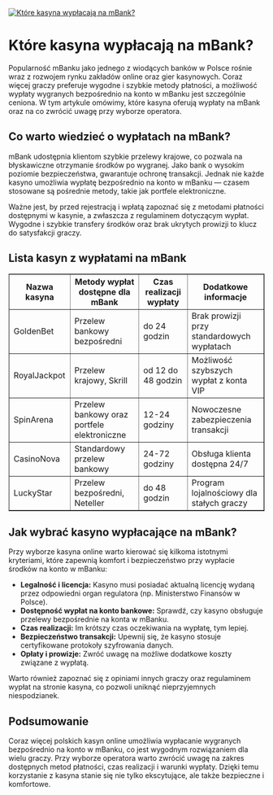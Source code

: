 [![Które kasyna wypłacają na mBank?](https://123-caf.pages.dev/gitsignup.png)](https://vrmoo.ru/Bt82HjjY)

<h1>Które kasyna wypłacają na mBank?</h1> <p>Popularność mBanku jako jednego z wiodących banków w Polsce rośnie wraz z rozwojem rynku zakładów online oraz gier kasynowych. Coraz więcej graczy preferuje wygodne i szybkie metody płatności, a możliwość wypłaty wygranych bezpośrednio na konto w mBanku jest szczególnie ceniona. W tym artykule omówimy, które kasyna oferują wypłaty na mBank oraz na co zwrócić uwagę przy wyborze operatora.</p>  <h2>Co warto wiedzieć o wypłatach na mBank?</h2> <p>mBank udostępnia klientom szybkie przelewy krajowe, co pozwala na błyskawiczne otrzymanie środków po wygranej. Jako bank o wysokim poziomie bezpieczeństwa, gwarantuje ochronę transakcji. Jednak nie każde kasyno umożliwia wypłatę bezpośrednio na konto w mBanku — czasem stosowane są pośrednie metody, takie jak portfele elektroniczne.</p>  <p>Ważne jest, by przed rejestracją i wpłatą zapoznać się z metodami płatności dostępnymi w kasynie, a zwłaszcza z regulaminem dotyczącym wypłat. Wygodne i szybkie transfery środków oraz brak ukrytych prowizji to klucz do satysfakcji graczy.</p>  <h2>Lista kasyn z wypłatami na mBank</h2> <table border="1" cellpadding="8" cellspacing="0" style="border-collapse: collapse; width:100%;">   <thead>     <tr>       <th>Nazwa kasyna</th>       <th>Metody wypłat dostępne dla mBank</th>       <th>Czas realizacji wypłaty</th>       <th>Dodatkowe informacje</th>     </tr>   </thead>   <tbody>     <tr>       <td>GoldenBet</td>       <td>Przelew bankowy bezpośredni</td>       <td>do 24 godzin</td>       <td>Brak prowizji przy standardowych wypłatach</td>     </tr>     <tr>       <td>RoyalJackpot</td>       <td>Przelew krajowy, Skrill</td>       <td>od 12 do 48 godzin</td>       <td>Możliwość szybszych wypłat z konta VIP</td>     </tr>     <tr>       <td>SpinArena</td>       <td>Przelew bankowy oraz portfele elektroniczne</td>       <td>12-24 godziny</td>       <td>Nowoczesne zabezpieczenia transakcji</td>     </tr>     <tr>       <td>CasinoNova</td>       <td>Standardowy przelew bankowy</td>       <td>24-72 godziny</td>       <td>Obsługa klienta dostępna 24/7</td>     </tr>     <tr>       <td>LuckyStar</td>       <td>Przelew bezpośredni, Neteller</td>       <td>do 48 godzin</td>       <td>Program lojalnościowy dla stałych graczy</td>     </tr>   </tbody> </table>  <h2>Jak wybrać kasyno wypłacające na mBank?</h2> <p>Przy wyborze kasyna online warto kierować się kilkoma istotnymi kryteriami, które zapewnią komfort i bezpieczeństwo przy wypłacie środków na konto w mBanku:</p> <ul>   <li><strong>Legalność i licencja:</strong> Kasyno musi posiadać aktualną licencję wydaną przez odpowiedni organ regulatora (np. Ministerstwo Finansów w Polsce).</li>   <li><strong>Dostępność wypłat na konto bankowe:</strong> Sprawdź, czy kasyno obsługuje przelewy bezpośrednie na konta w mBanku.</li>   <li><strong>Czas realizacji:</strong> Im krótszy czas oczekiwania na wypłatę, tym lepiej.</li>   <li><strong>Bezpieczeństwo transakcji:</strong> Upewnij się, że kasyno stosuje certyfikowane protokoły szyfrowania danych.</li>   <li><strong>Opłaty i prowizje:</strong> Zwróć uwagę na możliwe dodatkowe koszty związane z wypłatą.</li> </ul>  <p>Warto również zapoznać się z opiniami innych graczy oraz regulaminem wypłat na stronie kasyna, co pozwoli uniknąć nieprzyjemnych niespodzianek.</p>  <h2>Podsumowanie</h2> <p>Coraz więcej polskich kasyn online umożliwia wypłacanie wygranych bezpośrednio na konto w mBanku, co jest wygodnym rozwiązaniem dla wielu graczy. Przy wyborze operatora warto zwrócić uwagę na zakres dostępnych metod płatności, czas realizacji i warunki wypłaty. Dzięki temu korzystanie z kasyna stanie się nie tylko ekscytujące, ale także bezpieczne i komfortowe.</p>